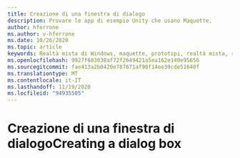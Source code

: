 ```yaml
---
title: Creazione di una finestra di dialogo
description: Provare le app di esempio Unity che usano Maquette.
author: hferrone
ms.author: v-hferrone
ms.date: 10/26/2020
ms.topic: article
keywords: Realtà mista di Windows, maquette, prototipi, realtà mista, realtà virtuale, VR, MR, feedback, hub di feedback, bug
ms.openlocfilehash: 9927f683038af72f2649421a5ea162e140e95656
ms.sourcegitcommit: fae413a2b0420e787671af90f14ee39cde51640f
ms.translationtype: MT
ms.contentlocale: it-IT
ms.lasthandoff: 11/19/2020
ms.locfileid: "94935505"
---
```

# <a name="creating-a-dialog-box"></a><span data-ttu-id="9f3b9-104">Creazione di una finestra di dialogo</span><span class="sxs-lookup"><span data-stu-id="9f3b9-104">Creating a dialog box</span></span> 

<!-- TODO(Harrison/Stefan): Need cool header image from tutorial -->

<!-- TODO(Stefan): Create tutorial content and screenshots -->
